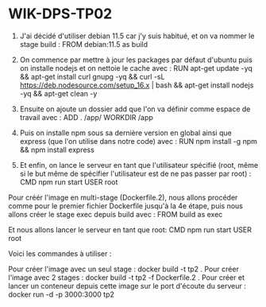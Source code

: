 # WIK-DPS-TP02
1) J'ai décidé d'utiliser debian 11.5 car j'y suis habitué, et on va nommer le stage build : 
FROM debian:11.5 as build

2) On commence par mettre à jour les packages par défaut d'ubuntu puis on installe nodejs et on nettoie le cache avec : 
RUN apt-get update -yq
&& apt-get install curl gnupg -yq
&& curl -sL https://deb.nodesource.com/setup_16.x | bash
&& apt-get install nodejs -yq
&& apt-get clean -y

3) Ensuite on ajoute un dossier add que l'on va définir comme espace de travail avec : 
ADD . /app/ 
WORKDIR /app

4) Puis on installe npm sous sa dernière version en global ainsi que express (que l'on utilise dans notre code) avec : 
RUN npm install -g npm && npm install express

5) Et enfin, on lance le serveur en tant que l'utilisateur spécifié (root, même si le but même de spécifier l'utilisateur est de ne pas passer par root) : 
CMD npm run start 
USER root

Pour créér l'image en multi-stage (Dockerfile.2), nous allons procéder comme pour le premier fichier Dockerfile jusqu'à la 4e étape, puis nous allons créer le stage exec depuis build avec : 
FROM build as exec

Et nous allons lancer le serveur en tant que root: 
CMD npm run start 
USER root

Voici les commandes à utiliser :

Pour créer l'image avec un seul stage : docker build -t tp2 .
Pour créer l'image avec 2 stages : docker build -t tp2 -f Dockerfile.2 .
Pour créer et lancer un conteneur depuis cette image sur le port d'écoute du serveur : docker run -d -p 3000:3000 tp2
